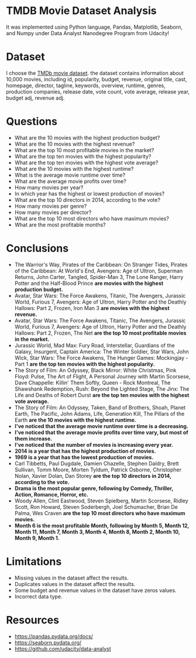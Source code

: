 # TMDB Movie Dataset Analysis 
It was implemented using Python language, Pandas, Matplotlib, Seaborn, and Numpy under Data Analyst Nanodegree Program from Udacity!

# Dataset
I choose the [TMDb movie dataset](https://www.google.com/url?q=https://d17h27t6h515a5.cloudfront.net/topher/2017/October/59dd1c4c_tmdb-movies/tmdb-movies.csv&sa=D&ust=1532469042115000). the dataset contains information about 10,000 movies, including id, popularity, budget, revenue, original title, cast, homepage, director, tagline, keywords, overview, runtime, genres, production companies, release date, vote count, vote average, release year, budget adj, revenue adj.

# Questions
- What are the 10 movies with the highest production budget?
- What are the 10 movies with the highest revenue?
- What are the top 10 most profitable movies in the market?
- What are the top ten movies with the highest popularity?
- What are the top ten movies with the highest vote average?
- What are the 10 movies with the highest runtime?
- What is the average movie runtime over time?
- What are the average movie profits over time?
- How many movies per year?
- In which year has the highest or lowest production of movies?
- What are the top 10 directors in 2014, according to the vote?
- How many movies per genre?
- How many movies per director?
- What are the top 10 most directors who have maximum movies?
- What are the most profitable months?

# Conclusions
- The Warrior's Way, Pirates of the Caribbean: On Stranger Tides, Pirates of the Caribbean: At World's End, Avengers: Age of Ultron, Superman Returns, John Carter, Tangled, Spider-Man 3, The Lone Ranger, Harry Potter and the Half-Blood Prince **are movies with the highest production budget.**
- Avatar, Star Wars: The Force Awakens, Titanic, The Avengers, Jurassic World, Furious 7, Avengers: Age of Ultron, Harry Potter and the Deathly Hallows: Part 2, Frozen, Iron Man 3 **are movies with the highest revenue.**	
- Avatar, Star Wars: The Force Awakens, Titanic, The Avengers, Jurassic World, Furious 7, Avengers: Age of Ultron, Harry Potter and the Deathly Hallows: Part 2, Frozen, The Net **are the top 10 most profitable movies in the market.**	
- Jurassic World, Mad Max: Fury Road, Interstellar, Guardians of the Galaxy, Insurgent, Captain America: The Winter Soldier, Star Wars, John Wick, Star Wars: The Force Awakens,  The Hunger Games: Mockingjay - Part 1 **are the top ten movies with the highest popularity.**
- The Story of Film: An Odyssey, Black Mirror: White Christmas, Pink Floyd: Pulse, The Art of Flight, A Personal Journey with Martin Scorsese, Dave Chappelle: Killin' Them Softly, Queen - Rock Montreal, The Shawshank Redemption, Rush: Beyond the Lighted Stage, The Jinx: The Life and Deaths of Robert Durst **are the top ten movies with the highest vote average.**
- The Story of Film: An Odyssey, Taken, Band of Brothers, Shoah, Planet Earth, The Pacific, John Adams, Life, Generation Kill, The Pillars of the Earth **are the 10 movies with the highest runtime.**
- **I've noticed that the average movie runtime over time is a decreasing.**
- **I've noticed that the average movie profits over time vary, but most of them increase.**
- **I've noticed that the number of movies is increasing every year.**
- **2014 is a year that has the highest production of movies.**
- **1969 is a year that has the lowest production of movies.**
- Carl Tibbetts, Paul Dugdale, Damien Chazelle, Stephen Daldry, Brett Sullivan, Tomm Moore, Morten Tyldum, Patrick Osborne, Christopher Nolan, Xavier Dolan, Dan Storey **are the top 10 directors in 2014, according to the vote.**
- **Drama is the most popular genre, following by Comedy, Thriller, Action, Romance, Horror, etc.**
- Woody Allen, Clint Eastwood, Steven Spielberg, Martin Scorsese, Ridley Scott, Ron Howard, Steven Soderbergh, Joel Schumacher, Brian De Palma, Wes Craven **are the top 10 most directors who have maximum movies.**   
- **Month 6 is the most profitable Month, following by Month 5, Month 12, Month 11, Month 7, Month 3, Month 4, Month 8, Month 2,  Month 10, Month 9, Month 1.**


# Limitations
- Missing values in the dataset affect the results.
- Duplicates values in the dataset affect the results.
- Some budget and revenue values in the dataset have zeros values.
- Incorrect data type.

# Resources
- https://pandas.pydata.org/docs/
- https://seaborn.pydata.org/
- https://github.com/udacity/data-analyst


